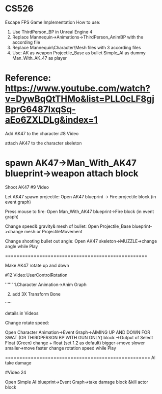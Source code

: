 # CS526
Escape FPS Game Implementation
How to use:
1. Use ThirdPerson_BP in Unreal Engine 4
2. Replace Mannequin->Animations->ThirdPerson_AnimBP with the according file
3. Replace Mannequin\Character\Mesh files with 3 according files
4. Use:
AK as weapon
Projectile_Base as bullet
Simple_AI as dummy
Man_With_AK_47 as player


Reference:
https://www.youtube.com/watch?v=DywBqQtTHMo&list=PLL0cLF8gjBprG6487lxqSq-aEo6ZXLDLg&index=1
==================================================
Add AK47 to the character
#8 Video

attach AK47 to the character skeleton

spawn AK47->Man_With_AK47 blueprint->weapon attach block
=================================================

Shoot AK47
#9 Video

Let AK47 spawn projectile:
Open AK47 blueprint -> Fire projectile block (in event graph)

Press mouse to fire:
Open Man_With_AK47 blueprint->Fire block (in event graph)

Change speed& gravity& mesh of bullet:
Open Projectile_Base blueprint->change mesh or ProjectileMovement

Change shooting bullet out angle:
Open AK47 skeleton->MUZZLE->change angle while Play


==================================================

Make AK47 rotate up and down

#12 Video:UserControlRotation

''''''
1.Character Animation->Anim Graph

2. add 3X Transform Bone

'''''

details in Videos

Change rotate speed:

Open Character Animation->Event Graph->AIMING UP AND DOWN FOR SWAT (OR THIRDPERSON BP WITH GUN ONLY) block
->Output of Select Float (Green)
change ÷ float (set 1.2 as default) 
bigger->move slower
smaller->move faster
change rotation speed while Play

===================================================
AI take damage

#Video 24

Open Simple AI blueprint->Event Graph->take damage block &kill actor block
